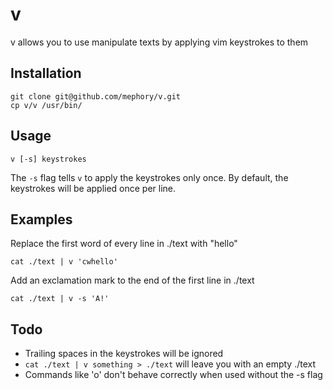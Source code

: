 # v

v allows you to use manipulate texts by applying vim keystrokes to them

## Installation

    git clone git@github.com/mephory/v.git
    cp v/v /usr/bin/

## Usage

    v [-s] keystrokes

The `-s` flag tells `v` to apply the keystrokes only once.
By default, the keystrokes will be applied once per line.

## Examples

Replace the first word of every line in ./text with "hello"

    cat ./text | v 'cwhello'

Add an exclamation mark to the end of the first line in ./text

    cat ./text | v -s 'A!'


## Todo

* Trailing spaces in the keystrokes will be ignored
* `cat ./text | v something > ./text` will leave you with an empty ./text
* Commands like 'o' don't behave correctly when used without the -s flag
